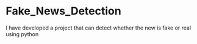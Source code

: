 # Fake_News_Detection
I have developed a project that can detect whether the new is fake or real using python
